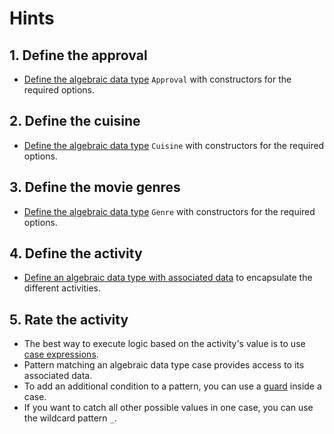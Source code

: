 # Hints

## 1. Define the approval

- [Define the algebraic data type][ADT] `Approval` with constructors for the required options.

## 2. Define the cuisine

- [Define the algebraic data type][ADT] `Cuisine` with constructors for the required options.

## 3. Define the movie genres

- [Define the algebraic data type][ADT] `Genre` with constructors for the required options.

## 4. Define the activity

- [Define an algebraic data type with associated data][ADT-with-data] to encapsulate the different activities.

## 5. Rate the activity

- The best way to execute logic based on the activity's value is to use [case expressions][case-expression].
- Pattern matching an algebraic data type case provides access to its associated data.
- To add an additional condition to a pattern, you can use a [guard][guards] inside a case.
- If you want to catch all other possible values in one case, you can use the wildcard pattern `_`.

[ADT]: https://www.schoolofhaskell.com/school/starting-with-haskell/introduction-to-haskell/2-algebraic-data-types#enumeration-types
[ADT-with-data]: https://www.schoolofhaskell.com/school/starting-with-haskell/introduction-to-haskell/2-algebraic-data-types#beyond-enumerations
[case-expression]: https://www.schoolofhaskell.com/school/starting-with-haskell/introduction-to-haskell/2-algebraic-data-types#case-expessions
[guards]: https://learnyouahaskell.github.io/syntax-in-functions.html#guards-guards